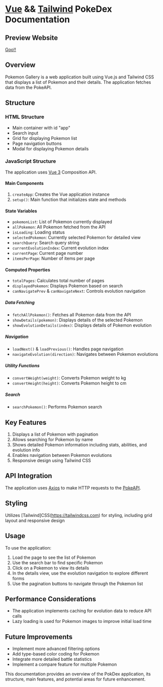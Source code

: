 # [Vue](https://vuejs.org/) && [Tailwind](https://tailwindcss.com) PokeDex Documentation

## Preview Website
[Goo!!](https://daimadashii.github.io/Vue-tailwind-pokedex-/)

## Overview

Pokemon Gallery is a web application built using Vue.js and Tailwind CSS that displays a list of Pokemon and their details. The application fetches data from the PokeAPI.

## Structure

### HTML Structure

- Main container with id "app"
- Search input
- Grid for displaying Pokemon list
- Page navigation buttons
- Modal for displaying Pokemon details

### JavaScript Structure

The application uses [Vue 3](https://vuejs.org/) Composition API.

#### Main Components

1. `createApp`: Creates the Vue application instance
2. `setup()`: Main function that initializes state and methods

#### State Variables

- `pokemonList`: List of Pokemon currently displayed
- `allPokemon`: All Pokemon fetched from the API
- `isLoading`: Loading status
- `selectedPokemon`: Currently selected Pokemon for detailed view
- `searchQuery`: Search query string
- `currentEvolutionIndex`: Current evolution index
- `currentPage`: Current page number
- `itemsPerPage`: Number of items per page

#### Computed Properties

- `totalPages`: Calculates total number of pages
- `displayedPokemon`: Displays Pokemon based on search
- `canNavigatePrev` & `canNavigateNext`: Controls evolution navigation

##### Data Fetching

- `fetchAllPokemon()`: Fetches all Pokemon data from the API
- `showDetails(pokemon)`: Displays details of the selected Pokemon
- `showEvolutionDetails(index)`: Displays details of Pokemon evolution

##### Navigation

- `loadNext()` & `loadPrevious()`: Handles page navigation
- `navigateEvolution(direction)`: Navigates between Pokemon evolutions

##### Utility Functions

- `convertWeight(weight)`: Converts Pokemon weight to kg
- `convertHeight(height)`: Converts Pokemon height to cm

##### Search

- `searchPokemon()`: Performs Pokemon search

## Key Features

1. Displays a list of Pokemon with pagination
2. Allows searching for Pokemon by name
3. Shows detailed Pokemon information including stats, abilities, and evolution info
4. Enables navigation between Pokemon evolutions
5. Responsive design using Tailwind CSS

## API Integration

The application uses [Axios](https://axios-http.com/docs/intro) to make HTTP requests to the [PokeAPI](https://pokeapi.co/).

## Styling

Utilizes [Tailwind]CSS(https://tailwindcss.com) for styling, including grid layout and responsive design

## Usage

To use the application:

1. Load the page to see the list of Pokemon
2. Use the search bar to find specific Pokemon
3. Click on a Pokemon to view its details
4. In the details view, use the evolution navigation to explore different forms
5. Use the pagination buttons to navigate through the Pokemon list

## Performance Considerations

- The application implements caching for evolution data to reduce API calls
- Lazy loading is used for Pokemon images to improve initial load time

## Future Improvements

- Implement more advanced filtering options
- Add type-based color coding for Pokemon
- Integrate more detailed battle statistics
- Implement a compare feature for multiple Pokemon

This documentation provides an overview of the PokDex application, its structure, main features, and potential areas for future enhancement.
